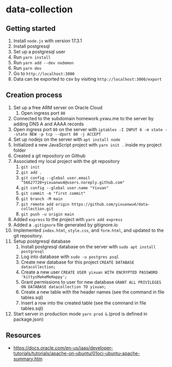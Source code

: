 # data-collection

## Getting started

1. Install `node.js` with version 17.3.1
1. Install postgresql
1. Set up a postgresql user
1. Run `yarn install`
1. Run `yarn add --dev nodemon`
1. Run `yarn dev`
1. Go to `http://localhost:3000`
1. Data can be exported to csv by visiting `http://localhost:3000/export`

## Creation process
1. Set up a free ARM server on Oracle Cloud
   1. Open ingress port `80`
1. Connected to the subdomain homework.yxwu.me to the server by adding DNS A and AAAA records
1. Open ingress port `80` on the server with `iptables -I INPUT 6 -m state --state NEW -p tcp --dport 80 -j ACCEPT`
1. Set up nodejs on the server with `apt install node`
1. Initialized a new JavaScript project with `yarn init .` inside my project folder
1. Created a git repository on Github
1. Associated my local project with the git repository
   1. `git init`
   1. `git add .`
   1. `git config --global user.email "56627720+yixuanwu4@users.noreply.github.com"`
   1. `git config --global user.name "Yixuan"`
   1. `git commit -m "first commit"`
   1. `git branch -M main`
   1. `git remote add origin https://github.com/yixuanwu4/data-collection.git`
   1. `git push -u origin main`
1. Added `express` to the project with `yarn add express`
1. Added a `.gitignore` file generated by gitignore.io
1. Implemented `index.html`, `style.css`, and `form.html`, and updated to the git repository. 
1. Setup postgresql database
   1. Install postgresql database on the server with `sudo apt install postgresql`
   1. Log into database with `sudo -u postgres psql`
   1. Create new database for this project `CREATE DATABASE datacollection;`
   1. Create a new user `CREATE USER yixuan WITH ENCRYPTED PASSWORD 'kittysMakeMeHappy';`
   1. Grant permissions to user for new database `GRANT ALL PRIVILEGES ON DATABASE datacollection TO yixuan;`
   1. Create a new table with the header names (see the command in file tables.sql)
   1. Insert a row into the created table (see the command in file tables.sql) 
1. Start server in production mode `yarn prod &` (prod is defined in package.json)

## Resources
 - https://docs.oracle.com/en-us/iaas/developer-tutorials/tutorials/apache-on-ubuntu/01oci-ubuntu-apache-summary.htm
